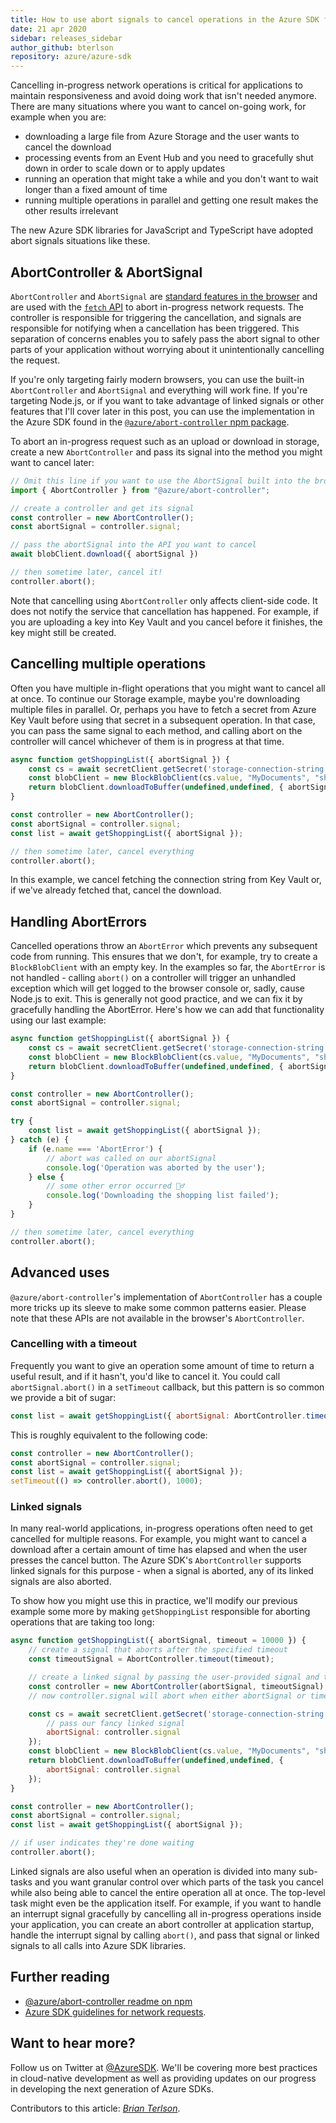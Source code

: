 ```yaml
---
title: How to use abort signals to cancel operations in the Azure SDK for JavaScript/TypeScript
date: 21 apr 2020
sidebar: releases_sidebar
author_github: bterlson
repository: azure/azure-sdk
---
```


Cancelling in-progress network operations is critical for applications to maintain responsiveness and avoid doing work that isn't needed anymore. There are many situations where you want to cancel on-going work, for example when you are:

* downloading a large file from Azure Storage and the user wants to cancel the download
* processing events from an Event Hub and you need to gracefully shut down in order to scale down or to apply updates
* running an operation that might take a while and you don't want to wait longer than a fixed amount of time
* running multiple operations in parallel and getting one result makes the other results irrelevant

The new Azure SDK libraries for JavaScript and TypeScript have adopted abort signals situations like these.

## AbortController &amp; AbortSignal

`AbortController` and `AbortSignal` are [standard features in the browser](https://developer.mozilla.org/en-US/docs/Web/API/AbortController) and are used with the [`fetch` API](https://developer.mozilla.org/en-US/docs/Web/API/WindowOrWorkerGlobalScope/fetch) to abort in-progress network requests. The controller is responsible for triggering the cancellation, and signals are responsible for notifying when a cancellation has been triggered. This separation of concerns enables you to safely pass the abort signal to other parts of your application without worrying about it unintentionally cancelling the request.

If you're only targeting fairly modern browsers, you can use the built-in `AbortController` and `AbortSignal` and everything will work fine. If you're targeting Node.js, or if you want to take advantage of linked signals or other features that I'll cover later in this post, you can use the implementation in the Azure SDK found in the [`@azure/abort-controller` npm package](https://www.npmjs.com/package/@azure/abort-controller).

To abort an in-progress request such as an upload or download in storage, create a new `AbortController` and pass its signal into the method you might want to cancel later:

```javascript
// Omit this line if you want to use the AbortSignal built into the browser.
import { AbortController } from "@azure/abort-controller";

// create a controller and get its signal
const controller = new AbortController();
const abortSignal = controller.signal;

// pass the abortSignal into the API you want to cancel
await blobClient.download({ abortSignal })

// then sometime later, cancel it!
controller.abort();
```

Note that cancelling using `AbortController` only affects client-side code. It does not notify the service that cancellation has happened. For example, if you are uploading a key into Key Vault and you cancel before it finishes, the key might still be created.

## Cancelling multiple operations

Often you have multiple in-flight operations that you might want to cancel all at once. To continue our Storage example, maybe you're downloading multiple files in parallel. Or, perhaps you have to fetch a secret from Azure Key Vault before using that secret in a subsequent operation. In that case, you can pass the same signal to each method, and calling abort on the controller will cancel whichever of them is in progress at that time.

```javascript
async function getShoppingList({ abortSignal }) {
    const cs = await secretClient.getSecret('storage-connection-string', { abortSignal });
    const blobClient = new BlockBlobClient(cs.value, "MyDocuments", "shopping.rtf");
    return blobClient.downloadToBuffer(undefined,undefined, { abortSignal });
}

const controller = new AbortController();
const abortSignal = controller.signal;
const list = await getShoppingList({ abortSignal });

// then sometime later, cancel everything
controller.abort();
```

In this example, we cancel fetching the connection string from Key Vault or, if we've already fetched that, cancel the download.

## Handling AbortErrors

Cancelled operations throw an `AbortError` which prevents any subsequent code from running. This ensures that we don't, for example, try to create a `BlockBlobClient` with an empty key. In the examples so far, the `AbortError` is not handled - calling `abort()` on a controller will trigger an unhandled exception which will get logged to the browser console or, sadly, cause Node.js to exit. This is generally not good practice, and we can fix it by gracefully handling the AbortError. Here's how we can add that functionality using our last example:

```javascript
async function getShoppingList({ abortSignal }) {
    const cs = await secretClient.getSecret('storage-connection-string', { abortSignal });
    const blobClient = new BlockBlobClient(cs.value, "MyDocuments", "shopping.rtf");
    return blobClient.downloadToBuffer(undefined,undefined, { abortSignal });
}

const controller = new AbortController();
const abortSignal = controller.signal;

try {
    const list = await getShoppingList({ abortSignal });
} catch (e) {
    if (e.name === 'AbortError') {
        // abort was called on our abortSignal
        console.log('Operation was aborted by the user');
    } else {
        // some other error occurred 🤷‍♂️
        console.log('Downloading the shopping list failed');
    }
}

// then sometime later, cancel everything
controller.abort();
```

## Advanced uses

`@azure/abort-controller`'s implementation of `AbortController` has a couple more tricks up its sleeve to make some common patterns easier. Please note that these APIs are not available in the browser's `AbortController`.

### Cancelling with a timeout

Frequently you want to give an operation some amount of time to return a useful result, and if it hasn't, you'd like to cancel it. You could call `abortSignal.abort()` in a `setTimeout` callback, but this pattern is so common we provide a bit of sugar:

```javascript
const list = await getShoppingList({ abortSignal: AbortController.timeout(1000) });
```

This is roughly equivalent to the following code:

```javascript
const controller = new AbortController();
const abortSignal = controller.signal;
const list = await getShoppingList({ abortSignal });
setTimeout(() => controller.abort(), 1000);
```

### Linked signals

In many real-world applications, in-progress operations often need to get cancelled for multiple reasons. For example, you might want to cancel a download after a certain amount of time has elapsed and when the user presses the cancel button. The Azure SDK's `AbortController` supports linked signals for this purpose - when a signal is aborted, any of its linked signals are also aborted.

To show how you might use this in practice, we'll modify our previous example some more by making `getShoppingList` responsible for aborting operations that are taking too long:

```javascript
async function getShoppingList({ abortSignal, timeout = 10000 }) {
    // create a signal that aborts after the specified timeout
    const timeoutSignal = AbortController.timeout(timeout);

    // create a linked signal by passing the user-provided signal and the timeout signal together
    const controller = new AbortController(abortSignal, timeoutSignal);
    // now controller.signal will abort when either abortSignal or timeoutSignal abort!

    const cs = await secretClient.getSecret('storage-connection-string', {
        // pass our fancy linked signal
        abortSignal: controller.signal
    });
    const blobClient = new BlockBlobClient(cs.value, "MyDocuments", "shopping.rtf");
    return blobClient.downloadToBuffer(undefined,undefined, {
        abortSignal: controller.signal
    });
}

const controller = new AbortController();
const abortSignal = controller.signal;
const list = await getShoppingList({ abortSignal });

// if user indicates they're done waiting
controller.abort();
```

Linked signals are also useful when an operation is divided into many sub-tasks and you want granular control over which parts of the task you cancel while also being able to cancel the entire operation all at once. The top-level task might even be the application itself. For example, if you want to handle an interrupt signal gracefully by cancelling all in-progress operations inside your application, you can create an abort controller at application startup, handle the interrupt signal by calling `abort()`, and pass that signal or linked signals to all calls into Azure SDK libraries.

## Further reading

* [@azure/abort-controller readme on npm](https://www.npmjs.com/package/@azure/abort-controller)
* [Azure SDK guidelines for network requests](https://azure.github.io/azure-sdk/general_design.html#network-requests).

## Want to hear more?

Follow us on Twitter at [@AzureSDK](https://twitter.com/AzureSDK). We'll be covering more best
practices in cloud-native development as well as providing updates on our progress in developing the next generation of Azure SDKs.

Contributors to this article: _[Brian Terlson](https://twitter.com/bterlson)_.
